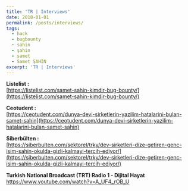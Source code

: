 ```yaml
---
title: 'TR | Interviews'
date: 2018-01-01
permalink: /posts/interviews/
tags:
  - hack
  - bugbounty
  - sahin
  - şahin
  - samet
  - Samet ŞAHİN
excerpt: 'TR | Interviews'
---
```

**Listelist :**  
[https://listelist.com/samet-sahin-kimdir-bug-bounty/](https://listelist.com/samet-sahin-kimdir-bug-bounty/)

**Ceotudent :**  
[https://ceotudent.com/dunya-devi-sirketlerin-yazilim-hatalarini-bulan-samet-sahin](https://ceotudent.com/dunya-devi-sirketlerin-yazilim-hatalarini-bulan-samet-sahin)

**Siberbülten :**  
[https://siberbulten.com/sektorel/trky/dev-sirketleri-dize-getiren-genc-isim-sahin-okulda-gizli-kalmayi-tercih-ediyor/](https://siberbulten.com/sektorel/trky/dev-sirketleri-dize-getiren-genc-isim-sahin-okulda-gizli-kalmayi-tercih-ediyor/)

**Turkish National Broadcast (TRT) Radio 1 - Dijital Hayat**
https://www.youtube.com/watch?v=A_UF4_rOB_U



